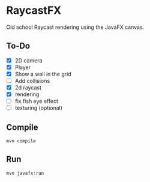 # RaycastFX
Old school Raycast rendering using the JavaFX canvas.

## To-Do
- [x] 2D camera
- [x] Player 
- [x] Show a wall in the grid
- [ ] Add collisions
- [x] 2d raycast
- [x] rendering
- [ ] fix fish eye effect
- [ ] texturing (optional)

## Compile
```
mvn compile
```

## Run
```
mvn javafx:run
```